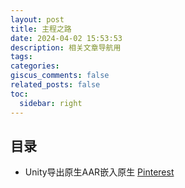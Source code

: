 ```yaml
---
layout: post
title: 主程之路
date: 2024-04-02 15:53:53
description: 相关文章导航用
tags: 
categories: 
giscus_comments: false
related_posts: false
toc:
  sidebar: right
---
```


## 目录

* Unity导出原生AAR嵌入原生 [Pinterest](_posts/2019-06-07-Path_Of_MainProgram.md)